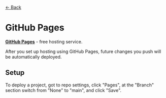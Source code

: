 [&larr; Back](./README.md)

# GitHub Pages

[**GitHub Pages**](https://pages.github.com/) - free hosting service.

After you set up hosting using GitHub Pages, future changes you push will be automatically deployed.

## Setup

To deploy a project, got to repo settings, click "Pages", at the "Branch" section switch from "None" to "main", and click "Save".

<br>
